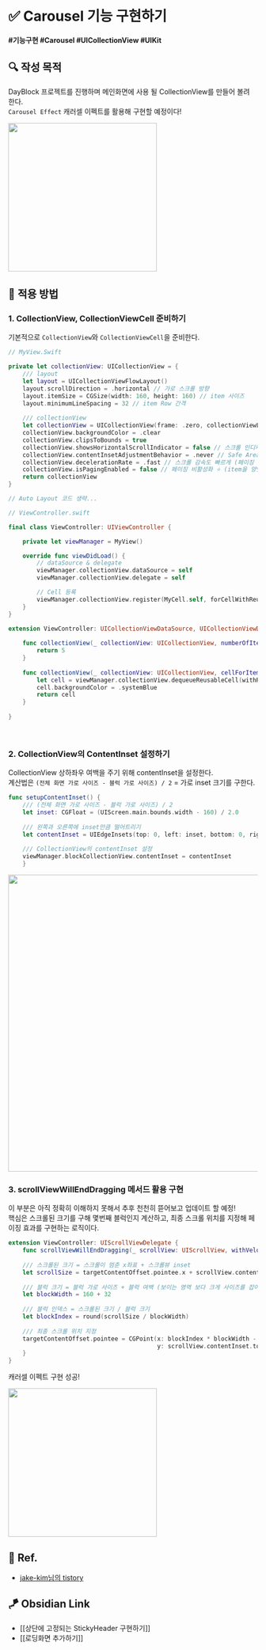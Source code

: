 # ✅ Carousel 기능 구현하기

#### #기능구현 #Carousel #UICollectionView #UIKit 

## **🔍** 작성 목적

DayBlock 프로젝트를 진행하며 메인화면에 사용 될 CollectionView를 만들어 볼려 한다.   
`Carousel Effect` 캐러셀 이펙트를 활용해 구현할 예정이다!

<img width="300" src="https://user-images.githubusercontent.com/113565086/229653932-69edfe7f-c38f-4cee-b21a-067091035430.png">

<br>

## 📌 적용 방법

### 1. CollectionView, CollectionViewCell 준비하기

기본적으로 `CollectionView`와 `CollectionViewCell`을 준비한다.

~~~swift
// MyView.Swift

private let collectionView: UICollectionView = {
    /// layout
    let layout = UICollectionViewFlowLayout()
    layout.scrollDirection = .horizontal // 가로 스크롤 방향
    layout.itemSize = CGSize(width: 160, height: 160) // item 사이즈
    layout.minimumLineSpacing = 32 // item Row 간격
    
    /// collectionView
    let collectionView = UICollectionView(frame: .zero, collectionViewLayout: layout)
    collectionView.backgroundColor = .clear
    collectionView.clipsToBounds = true
    collectionView.showsHorizontalScrollIndicator = false // 스크롤 인디케이터 비활성화 
    collectionView.contentInsetAdjustmentBehavior = .never // Safe Area 가려지는 현상 방지
    collectionView.decelerationRate = .fast // 스크롤 감속도 빠르게 (페이징 효과)
    collectionView.isPagingEnabled = false // 페이징 비활성화 ⭐️ (item을 양옆으로 보여주기 위해 직접 구현해야 함)
    return collectionView
}

// Auto Layout 코드 생략...
~~~

~~~swift
// ViewController.swift

final class ViewController: UIViewController {

    private let viewManager = MyView()

    override func viewDidLoad() {
        // dataSource & delegate
        viewManager.collectionView.dataSource = self
        viewManager.collectionView.delegate = self

        // Cell 등록
        viewManager.collectionView.register(MyCell.self, forCellWithReuseIdentifier: "MyCell")
    }
}

extension ViewController: UICollectionViewDataSource, UICollectionViewDelegate {
    
    func collectionView(_ collectionView: UICollectionView, numberOfItemsInSection section: Int) -> Int {
        return 5
    }
    
    func collectionView(_ collectionView: UICollectionView, cellForItemAt indexPath: IndexPath) -> UICollectionViewCell {
        let cell = viewManager.collectionView.dequeueReusableCell(withReuseIdentifier: "MyCell", for: indexPath) as! MyCell
        cell.backgroundColor = .systemBlue
        return cell
    }
    
}
~~~

<br>

### 2. CollectionView의 ContentInset 설정하기

CollectionView 상하좌우 여백을 주기 위해 contentInset을 설정한다.   
계산법은 `(전체 화면 가로 사이즈 - 블럭 가로 사이즈) / 2` = 가로 inset 크기를 구한다.

~~~swift
func setupContentInset() {
    /// (전체 화면 가로 사이즈 - 블럭 가로 사이즈) / 2
    let inset: CGFloat = (UIScreen.main.bounds.width - 160) / 2.0
    
    /// 왼쪽과 오른쪽에 inset만큼 떨어트리기
    let contentInset = UIEdgeInsets(top: 0, left: inset, bottom: 0, right: inset)
    
    /// CollectionView의 contentInset 설정
    viewManager.blockCollectionView.contentInset = contentInset
    }
~~~

<img width="600" src="https://user-images.githubusercontent.com/113565086/229658518-fe7b33c8-8617-495d-ab26-7f38ee56e4c1.png">

<br>

### 3. scrollViewWillEndDragging 메서드 활용 구현

이 부분은 아직 정확히 이해하지 못해서 추후 천천히 뜯어보고 업데이트 할 예정!   
핵심은 스크롤된 크기를 구해 몇번째 블럭인지 계산하고, 최종 스크롤 위치를 지정해 페이징 효과를 구현하는 로직이다.

~~~swift
extension ViewController: UIScrollViewDelegate {
    func scrollViewWillEndDragging(_ scrollView: UIScrollView, withVelocity velocity: CGPoint, targetContentOffset: UnsafeMutablePointer<CGPoint>) {
        
    /// 스크롤된 크기 = 스크롤이 멈춘 x좌표 + 스크롤뷰 inset
    let scrollSize = targetContentOffset.pointee.x + scrollView.contentInset.left
    
    /// 블럭 크기 = 블럭 가로 사이즈 + 블럭 여백 (보이는 영역 보다 크게 사이즈를 잡아야 캐러셀 구현 가능)
    let blockWidth = 160 + 32
    
    /// 블럭 인덱스 = 스크롤된 크기 / 블럭 크기
    let blockIndex = round(scrollSize / blockWidth)
    
    /// 최종 스크롤 위치 지정
    targetContentOffset.pointee = CGPoint(x: blockIndex * blockWidth - scrollView.contentInset.left,
                                          y: scrollView.contentInset.top)
    }
}
~~~

캐러셀 이펙트 구현 성공!

<img width="300" src="https://user-images.githubusercontent.com/113565086/229660078-8a81c442-92a8-4b46-9802-3c52cdea7d73.gif">

<br>

## 💌 Ref.
- [jake-kim님의 tistory](https://ios-development.tistory.com/1020)


## 🪁 Obsidian Link
- [[상단에 고정되는 StickyHeader 구현하기]]
- [[로딩화면 추가하기]]